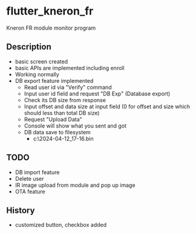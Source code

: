 # flutter_kneron_fr

Kneron FR module monitor program

## Description

- basic screen created
- basic APIs are implemented including enroll
- Working normally
- DB export feature implemented
  - Read user id via "Verify" command
  - Input user id field and request "DB Exp" (Database export)
  - Check its DB size from response
  - Input offset and data size at input field (0 for offset and size which should less than total DB size)
  - Request "Upload Data"
  - Console will show what you sent and got
  - DB data save to filesystem
    - c:\2024-04-12_17-16.bin

## TODO

- DB import feature
- Delete user
- IR image upload from module and pop up image
- OTA feature

## History

- customized button, checkbox added
